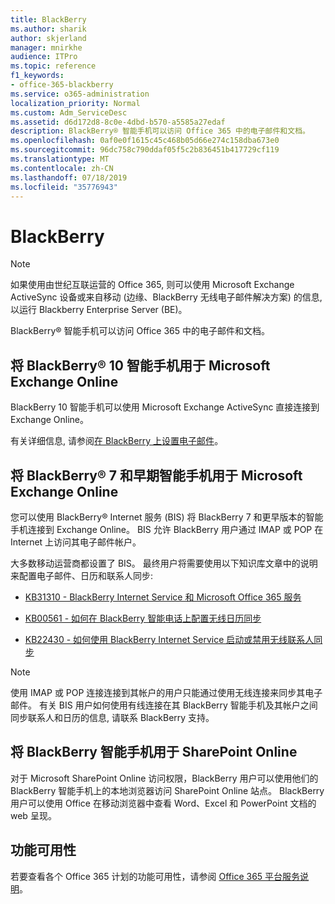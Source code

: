 ```yaml
---
title: BlackBerry
ms.author: sharik
author: skjerland
manager: mnirkhe
audience: ITPro
ms.topic: reference
f1_keywords:
- office-365-blackberry
ms.service: o365-administration
localization_priority: Normal
ms.custom: Adm_ServiceDesc
ms.assetid: d6d172d8-8c0e-4dbd-b570-a5585a27edaf
description: BlackBerry® 智能手机可以访问 Office 365 中的电子邮件和文档。
ms.openlocfilehash: 0af0e0f1615c45c468b05d66e274c158dba673e0
ms.sourcegitcommit: 96dc758c790ddaf05f5c2b836451b417729cf119
ms.translationtype: MT
ms.contentlocale: zh-CN
ms.lasthandoff: 07/18/2019
ms.locfileid: "35776943"
---
```

# <a name="blackberry"></a>BlackBerry

> [!NOTE]
> 如果使用由世纪互联运营的 Office 365, 则可以使用 Microsoft Exchange ActiveSync 设备或来自移动 (边缘、BlackBerry 无线电子邮件解决方案) 的信息, 以运行 Blackberry Enterprise Server (BE)。 
  
BlackBerry® 智能手机可以访问 Office 365 中的电子邮件和文档。
  
## <a name="blackberry-10-smartphones-with-microsoft-exchange-online"></a>将 BlackBerry® 10 智能手机用于 Microsoft Exchange Online

BlackBerry 10 智能手机可以使用 Microsoft Exchange ActiveSync 直接连接到 Exchange Online。
  
有关详细信息, 请参阅[在 BlackBerry 上设置电子邮件](https://go.microsoft.com/fwlink/?linkid=863394)。
  
## <a name="blackberry-7-and-earlier-smartphones-with-microsoft-exchange-online"></a>将 BlackBerry® 7 和早期智能手机用于 Microsoft Exchange Online

您可以使用 BlackBerry® Internet 服务 (BIS) 将 BlackBerry 7 和更早版本的智能手机连接到 Exchange Online。 BIS 允许 BlackBerry 用户通过 IMAP 或 POP 在 Internet 上访问其电子邮件帐户。
  
大多数移动运营商都设置了 BIS。 最终用户将需要使用以下知识库文章中的说明来配置电子邮件、日历和联系人同步:
  
- [KB31310 - BlackBerry Internet Service 和 Microsoft Office 365 服务](http://go.microsoft.com/fwlink/?LinkID=826158&amp;clcid=0x409)
    
- [KB00561 - 如何在 BlackBerry 智能电话上配置无线日历同步](http://go.microsoft.com/fwlink/?LinkID=826160&amp;clcid=0x409)
    
- [KB22430 - 如何使用 BlackBerry Internet Service 启动或禁用无线联系人同步](http://go.microsoft.com/fwlink/?LinkID=826161&amp;clcid=0x409)
    
> [!NOTE]
> 使用 IMAP 或 POP 连接连接到其帐户的用户只能通过使用无线连接来同步其电子邮件。 有关 BIS 用户如何使用有线连接在其 BlackBerry 智能手机及其帐户之间同步联系人和日历的信息, 请联系 BlackBerry 支持。 
  
## <a name="blackberry-smartphones-with-sharepoint-online"></a>将 BlackBerry 智能手机用于 SharePoint Online

对于 Microsoft SharePoint Online 访问权限，BlackBerry 用户可以使用他们的 BlackBerry 智能手机上的本地浏览器访问 SharePoint Online 站点。 BlackBerry 用户可以使用 Office 在移动浏览器中查看 Word、Excel 和 PowerPoint 文档的 web 呈现。
  
## <a name="feature-availability"></a>功能可用性

若要查看各个 Office 365 计划的功能可用性，请参阅 [Office 365 平台服务说明](https://technet.microsoft.com/en-us/library/office-365-platform-service-description.aspx)。
  

